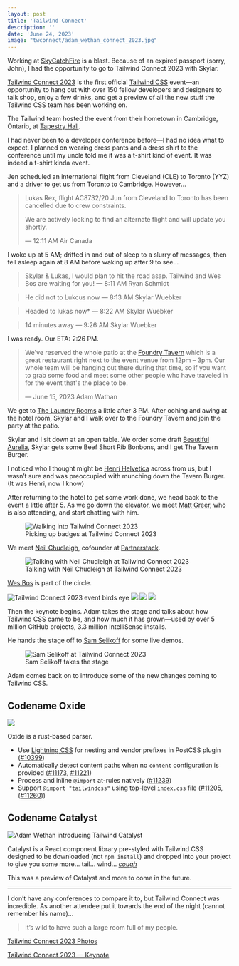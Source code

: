 ```yaml
---
layout: post
title: 'Tailwind Connect'
description: ''
date: 'June 24, 2023'
image: "twconnect/adam_wethan_connect_2023.jpg"
---
```


Working at [SkyCatchFire](https://www.skycatchfire.com/) is a blast. Because of an expired passport (sorry, John), I had the opportunity to go to Tailwind Connect 2023 with Skylar.

[Tailwind Connect 2023](https://connect.tailwindcss.com/) is the first official [Tailwind CSS](https://tailwindcss.com/) event—an opportunity to hang out with over 150 fellow developers and designers to talk shop, enjoy a few drinks, and get a preview of all the new stuff the Tailwind CSS team has been working on.

The Tailwind team hosted the event from their hometown in Cambridge, Ontario, at [Tapestry Hall](https://www.tapestryhall.ca/rooms/grand-hall/).

I had never been to a developer conference before—I had no idea what to expect. I planned on wearing dress pants and a dress shirt to the conference until my uncle told me it was a t-shirt kind of event. It was indeed a t-shirt kinda event.

Jen scheduled an international flight from Cleveland (CLE) to Toronto (YYZ) and a driver to get us from Toronto to Cambridge. However…

> Lukas Rex, flight AC8732/20 Jun from Cleveland to Toronto has been cancelled due to crew constraints.
>
> We are actively looking to find an alternate flight and will update you shortly.
>
> — 12:11 AM Air Canada

I woke up at 5 AM; drifted in and out of sleep to a slurry of messages, then fell asleep again at 8 AM before waking up after 9 to see…

> Skylar & Lukas, I would plan to hit the road asap. Tailwind and Wes Bos are waiting for you! — 8:11 AM Ryan Schmidt

> He did not to Lukcus now — 8:13 AM Skylar Wuebker

> Headed to lukas now* — 8:22 AM Skylar Wuebker

> 14 minutes away — 9:26 AM Skylar Wuebker

I was ready. Our ETA: 2:26 PM.

> We've reserved the whole patio at the [Foundry Tavern](https://foundrytavern.ca/) which is a great restaurant right next to the event venue from 12pm – 3pm. Our whole team will be hanging out there during that time, so if you want to grab some food and meet some other people who have traveled in for the event that's the place to be.
>
> — June 15, 2023 Adam Wathan

We get to [The Laundry Rooms](https://thelaundryrooms.ca/location/cambridge/) a little after 3 PM. After oohing and awing at the hotel room, Skylar and I walk over to the Foundry Tavern and join the party at the patio.

Skylar and I sit down at an open table. We order some draft [Beautiful Aurelia](https://foundrybrewing.ca/product/beautiful-aurelia/), Skylar gets some Beef Short Rib Bonbons, and I get The Tavern Burger.

I noticed who I thought might be [Henri Helvetica](https://twitter.com/HenriHelvetica) across from us, but I wasn’t sure and was preoccupied with munching down the Tavern Burger. (It was Henri, now I know)

After returning to the hotel to get some work done, we head back to the event a little after 5. As we go down the elevator, we meet [Matt Greer](https://www.linkedin.com/in/matt-greer-133405ab), who is also attending, and start chatting with him.

<figure class="blog-figure image component image-big image-fullbleed body-copy-wide">
<img loading='lazy' class="picture-image" src="/images/posts/twconnect/144.jpg" alt="Walking into Tailwind Connect 2023">
<figcaption class="image-text">
Picking up badges at Tailwind Connect 2023
</figcaption>
</figure>

We meet [Neil Chudleigh](https://www.linkedin.com/in/neilchudleigh/), cofounder at [Partnerstack](https://partnerstack.com/).

<figure class="blog-figure image component image-big image-fullbleed body-copy-wide">
<img loading='lazy' class="picture-image" src="/images/posts/twconnect/127.jpg" alt="Talking with Neil Chudleigh at Tailwind Connect 2023">
<figcaption class="image-text">
Talking with Neil Chudleigh at Tailwind Connect 2023
</figcaption>
</figure>

[Wes Bos](https://wesbos.com/) is part of the circle.

<img src="/images/posts/twconnect/133.jpg" loading='lazy' alt="Tailwind Connect 2023 event birds eye">
<img src="/images/posts/twconnect/134.jpg" loading='lazy'>
<img src="/images/posts/twconnect/143.jpg" loading='lazy'>
<img src="/images/posts/twconnect/161.jpg" loading='lazy'>

Then the keynote begins. Adam takes the stage and talks about how Tailwind CSS came to be, and how much it has grown—used by over 5 million GitHub projects, 3.3 million IntelliSense installs.

He hands the stage off to [Sam Selikoff](https://samselikoff.com/) for some live demos.

<figure class="blog-figure image component image-big image-fullbleed body-copy-wide">
<img loading='lazy' class="picture-image" src="/images/posts/twconnect/25.jpg" alt="Sam Selikoff at Tailwind Connect 2023">
<figcaption class="image-text">
Sam Selikoff takes the stage
</figcaption>
</figure>

Adam comes back on to introduce some of the new changes coming to Tailwind CSS.



## Codename Oxide

<img src="/images/posts/twconnect/211.jpg" loading='lazy'>

Oxide is a rust-based parser.

- Use [Lightning CSS](https://lightningcss.dev/) for nesting and vendor prefixes in PostCSS plugin ([#10399](https://github.com/tailwindlabs/tailwindcss/pull/10399))
- Automatically detect content paths when no `content` configuration is provided ([#11173](https://github.com/tailwindlabs/tailwindcss/pull/11173), [#11221](https://github.com/tailwindlabs/tailwindcss/pull/11221))
- Process and inline `@import` at-rules natively ([#11239](https://github.com/tailwindlabs/tailwindcss/pull/11239))
- Support `@import "tailwindcss"` using top-level `index.css` file ([#11205](https://github.com/tailwindlabs/tailwindcss/pull/11205), ([#11260](https://github.com/tailwindlabs/tailwindcss/pull/11260)))

## Codename Catalyst

<img src="/images/posts/twconnect/197.jpg" loading='lazy' alt="Adam Wethan introducing Tailwind Catalyst">

Catalyst is a React component library pre-styled with Tailwind CSS designed to be downloaded (not `npm install`) and dropped into your project to give you some more… tail… wind… *[*cough*](https://getbootstrap.com/)*

This was a preview of Catalyst and more to come in the future.

---

I don’t have any conferences to compare it to, but Tailwind Connect was incredible. As another attendee put it towards the end of the night (cannot remember his name)…

> It’s wild to have such a large room full of my people.

[Tailwind Connect 2023 Photos](https://connect.tailwindcss.com/photos)

[Tailwind Connect 2023 — Keynote](https://youtu.be/CLkxRnRQtDE)
